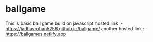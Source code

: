 # ballgame
This is basic ball game build on javascript 
hosted link :- https://jadhavrohan5256.github.io/ballgame/
another hosted link : - https://ballgames.netlify.app
